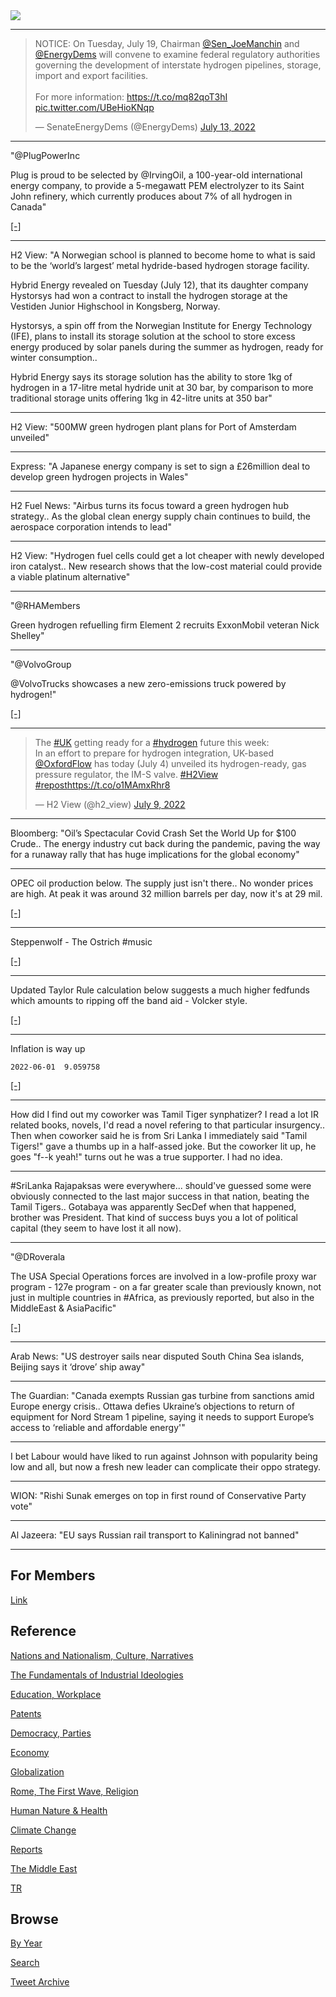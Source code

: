 <img src="https://drive.google.com/uc?export=view&id=1B2wf9R7AMH1d7Vw6e2mucLbIQ5NSjir7"/>

---

<blockquote class="twitter-tweet"><p lang="en" dir="ltr">NOTICE: On Tuesday, July 19, Chairman <a href="https://twitter.com/Sen_JoeManchin?ref_src=twsrc%5Etfw">@Sen_JoeManchin</a> and <a href="https://twitter.com/EnergyDems?ref_src=twsrc%5Etfw">@EnergyDems</a> will convene to examine federal regulatory authorities governing the development of interstate hydrogen pipelines, storage, import and export facilities.<br><br>For more information: <a href="https://t.co/mq82qoT3hI">https://t.co/mq82qoT3hI</a> <a href="https://t.co/UBeHioKNqp">pic.twitter.com/UBeHioKNqp</a></p>&mdash; SenateEnergyDems (@EnergyDems) <a href="https://twitter.com/EnergyDems/status/1547258476308697088?ref_src=twsrc%5Etfw">July 13, 2022</a></blockquote> <script async src="https://platform.twitter.com/widgets.js" charset="utf-8"></script>

---

"@PlugPowerInc

Plug is proud to be selected by @IrvingOil, a 100-year-old
international energy company, to provide a 5-megawatt PEM electrolyzer
to its Saint John refinery, which currently produces about 7% of all
hydrogen in Canada"

[[-]](https://bit.ly/3c17m4V)

---

H2 View: "A Norwegian school is planned to become home to what is said
to be the ‘world’s largest’ metal hydride-based hydrogen storage
facility.

Hybrid Energy revealed on Tuesday (July 12), that its daughter company
Hystorsys had won a contract to install the hydrogen storage at the
Vestiden Junior Highschool in Kongsberg, Norway.

Hystorsys, a spin off from the Norwegian Institute for Energy
Technology (IFE), plans to install its storage solution at the school
to store excess energy produced by solar panels during the summer as
hydrogen, ready for winter consumption..

Hybrid Energy says its storage solution has the ability to store 1kg
of hydrogen in a 17-litre metal hydride unit at 30 bar, by comparison
to more traditional storage units offering 1kg in 42-litre units at
350 bar"

---

H2 View: "500MW green hydrogen plant plans for Port of Amsterdam unveiled"

---

Express: "A Japanese energy company is set to sign a £26million deal
to develop green hydrogen projects in Wales"

---

H2 Fuel News: "Airbus turns its focus toward a green hydrogen hub
strategy.. As the global clean energy supply chain continues to build,
the aerospace corporation intends to lead"

---

H2 View: "Hydrogen fuel cells could get a lot cheaper with newly
developed iron catalyst.. New research shows that the low-cost
material could provide a viable platinum alternative"

---

"@RHAMembers

Green hydrogen refuelling firm Element 2 recruits ExxonMobil veteran Nick Shelley"

---

"@VolvoGroup

@VolvoTrucks showcases a new zero-emissions truck powered by hydrogen!"

[[-]](http://ow.ly/4IT950JBr1U)

---

<blockquote class="twitter-tweet"><p lang="en" dir="ltr">The <a href="https://twitter.com/hashtag/UK?src=hash&amp;ref_src=twsrc%5Etfw">#UK</a> getting ready for a <a href="https://twitter.com/hashtag/hydrogen?src=hash&amp;ref_src=twsrc%5Etfw">#hydrogen</a> future this week:<br>In an effort to prepare for hydrogen integration, UK-based <a href="https://twitter.com/OxfordFlow?ref_src=twsrc%5Etfw">@OxfordFlow</a> has today (July 4) unveiled its hydrogen-ready, gas pressure regulator, the IM-S valve. <a href="https://twitter.com/hashtag/H2View?src=hash&amp;ref_src=twsrc%5Etfw">#H2View</a> <a href="https://twitter.com/hashtag/repost?src=hash&amp;ref_src=twsrc%5Etfw">#repost</a><a href="https://t.co/o1MAmxRhr8">https://t.co/o1MAmxRhr8</a></p>&mdash; H2 View (@h2_view) <a href="https://twitter.com/h2_view/status/1545860426155655169?ref_src=twsrc%5Etfw">July 9, 2022</a></blockquote> <script async src="https://platform.twitter.com/widgets.js" charset="utf-8"></script>

---

Bloomberg: "Oil’s Spectacular Covid Crash Set the World Up for $100
Crude.. The energy industry cut back during the pandemic, paving the
way for a runaway rally that has huge implications for the global
economy"

---

OPEC oil production below. The supply just isn't there.. No wonder
prices are high. At peak it was around 32 million barrels per day, now
it's at 29 mil.

[[-]](2019/05/energstats.html#opec)

---

Steppenwolf - The Ostrich \#music

[[-]](https://youtu.be/XNO37aFAfkg)

---

Updated Taylor Rule calculation below suggests a much higher fedfunds
which amounts to ripping off the band aid - Volcker style. 

[[-]](2019/05/stats.html#taylor)

---

Inflation is way up

`2022-06-01  9.059758`

[[-]](2019/05/stats.html#cycle)

---

How did I find out my coworker was Tamil Tiger synphatizer? I read a
lot IR related books, novels, I'd read a novel refering to that
particular insurgency..  Then when coworker said he is from Sri Lanka
I immediately said "Tamil Tigers!" gave a thumbs up in a half-assed
joke. But the coworker lit up, he goes "f--k yeah!"  turns out he was
a true supporter. I had no idea.

---

\#SriLanka Rajapaksas were everywhere... should've guessed some were
obviously connected to the last major success in that nation, beating
the Tamil Tigers.. Gotabaya was apparently SecDef when that happened,
brother was President. That kind of success buys you a lot of
political capital (they seem to have lost it all now).

---

"@DRoverala

The USA Special Operations forces are involved in a low-profile proxy
war program - 127e program - on a far greater scale than previously
known, not just in multiple countries in #Africa, as previously
reported, but also in the MiddleEast & AsiaPacific"

[[-]](https://mobile.twitter.com/DRovera/status/1543478335551971329)

---

Arab News: "US destroyer sails near disputed South China Sea islands,
Beijing says it ‘drove’ ship away"

---

The Guardian: "Canada exempts Russian gas turbine from sanctions amid
Europe energy crisis.. Ottawa defies Ukraine’s objections to return of
equipment for Nord Stream 1 pipeline, saying it needs to support
Europe’s access to ‘reliable and affordable energy'"

---

I bet Labour would have liked to run against Johnson with popularity
being low and all, but now a fresh new leader can complicate their
oppo strategy.

---

WION: "Rishi Sunak emerges on top in first round of Conservative Party vote"

---

Al Jazeera: "EU says Russian rail transport to Kaliningrad not banned"

---

## For Members

[Link](https://thirdwave-members.herokuapp.com)

## Reference

[Nations and Nationalism, Culture, Narratives](2013/02/nations-and-nationalism.html)

[The Fundamentals of Industrial Ideologies](2011/04/fundamentals-of-industrial-ideologies.html)

[Education, Workplace](2017/09/education-workplace.html)

[Patents](2018/09/patents.html)

[Democracy, Parties](2016/11/democracy.html)

[Economy](2018/05/economy.html)

[Globalization](2018/09/globalization.html)

[Rome, The First Wave, Religion](2017/12/rome.html)

[Human Nature & Health](2020/07/human-nature.html)

[Climate Change](2018/12/climate.html)

[Reports](2019/05/reports.html)

[The Middle East](2019/07/middleeast.html)

[TR](../tr)

## Browse

[By Year](years.html)

[Search](search.html)

[Tweet Archive](tweets/index.html)
